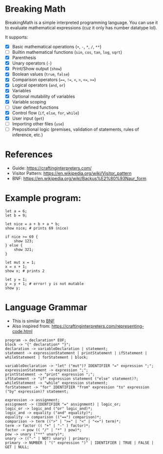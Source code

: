 # Breaking Math

BreakingMath is a simple interpreted programming language.
You can use it to evaluate mathematical expressions (cuz it only has number datatype lol).

It supports:
- [x] Basic mathematical operations (`+`, `-`, `*`, `/`, `**`)
- [ ] Builtin mathematical functions (`sin`, `cos`, `tan`, `log`, `sqrt`)
- [x] Parenthesis
- [x] Unary operators (`-`)
- [x] Print/Show output (`show`)
- [x] Boolean values (`true`, `false`)
- [x] Comparison operators (`==`, `!=`, `<`, `>`, `<=`, `>=`)
- [x] Logical operators (`and`, `or`)
- [x] Variables 
- [x] Optional mutability of variables
- [x] Variable scoping
- [ ] User defined functions
- [x] Control flow (`if`, `else`, `for`, `while`)
- [x] User input (`get`)
- [ ] Importing other files (`use`)
- [ ] Prepositional logic (premises, validation of statements, rules of inference, etc.)

# References

- Guide: https://craftinginterpreters.com/
- Visitor Pattern: https://en.wikipedia.org/wiki/Visitor_pattern
- BNF: https://en.wikipedia.org/wiki/Backus%E2%80%93Naur_form

# Example program:

```
let a = 6;
let b = 9;

let nice = a + b + a * b;
show nice; # prints 69 (nice)

if nice >= 69 {
    show 123;
} else {
    show 321;
}

let mut x = 1;
x = x + 1;
show x; # prints 2

let y = 1;
y = y + 1; # error! y is not mutable
show y;
```

# Language Grammar

- This is similar to [BNF](https://en.wikipedia.org/wiki/Backus%E2%80%93Naur_form)
- Also inspired from: https://craftinginterpreters.com/representing-code.html

```text
program -> declaration* EOF;
block -> "{" declaration* "}";
declaration -> variableDeclaration | statement;
statement -> expressionStatement | printStatement | ifStatement | whileStatement | forStatement | block;

variableDeclaration -> "let" ("mut")? IDENTIFIER "=" expression ";";
expressionStatement -> expression ";";
printStatement -> "print" expression ";";
ifStatement -> "if" expression statement ("else" statement)?;
whileStatement -> "while" expression statement;
forStatement -> "for" IDENTIFIER "from" expression "to" expression ("by" expression)? statement;

expression -> assignment;
assignment -> (IDENTIFIER "=" assignment) | logic_or;
logic_or -> logic_and ("or" logic_and)*;
logic_and -> equality ("and" equality)*;
equality -> comparison (("==") comparison)*;
comparison -> term ((">" | ">=" | "<" | "<=") term)*;
term -> factor (( "+" | "-" ) factor)*;
factor -> pow (( "/" | "*" ) pow)*;
pow -> unary ("**" unary)*;
unary -> (("-" | NOT) unary) | primary;
primary -> NUMBER | "(" expression ")" | IDENTIFIER | TRUE | FALSE | GET | NULL;
```